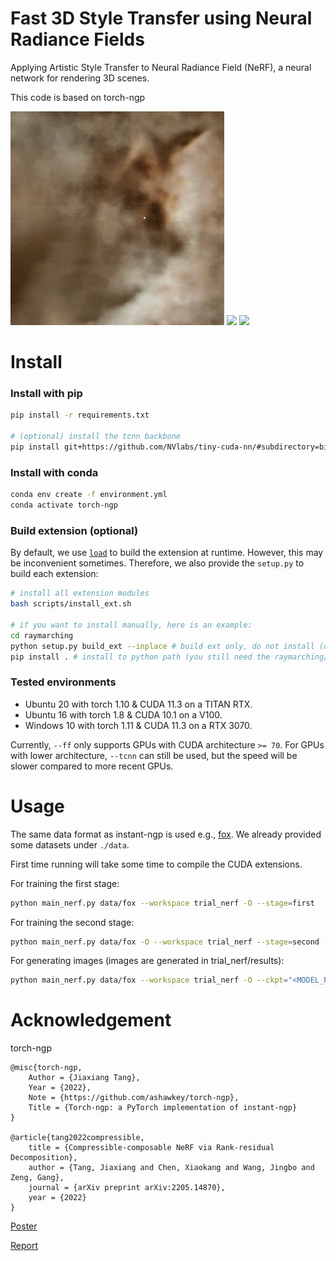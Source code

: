 # Fast 3D Style Transfer using Neural Radiance Fields
Applying Artistic Style Transfer to Neural Radiance Field (NeRF), a neural network for
rendering 3D scenes.

This code is based on torch-ngp

<img src="assets/fox.gif" height="342"/>
<img src="assets/fox_styled0.gif" height="342"/>
<img src="assets/fox_styled1.gif" height="342"/>

# Install

### Install with pip
```bash
pip install -r requirements.txt

# (optional) install the tcnn backbone
pip install git+https://github.com/NVlabs/tiny-cuda-nn/#subdirectory=bindings/torch
```

### Install with conda
```bash
conda env create -f environment.yml
conda activate torch-ngp
```

### Build extension (optional)
By default, we use [`load`](https://pytorch.org/docs/stable/cpp_extension.html#torch.utils.cpp_extension.load) to build the extension at runtime.
However, this may be inconvenient sometimes.
Therefore, we also provide the `setup.py` to build each extension:
```bash
# install all extension modules
bash scripts/install_ext.sh

# if you want to install manually, here is an example:
cd raymarching
python setup.py build_ext --inplace # build ext only, do not install (only can be used in the parent directory)
pip install . # install to python path (you still need the raymarching/ folder, since this only install the built extension.)
```

### Tested environments
* Ubuntu 20 with torch 1.10 & CUDA 11.3 on a TITAN RTX.
* Ubuntu 16 with torch 1.8 & CUDA 10.1 on a V100.
* Windows 10 with torch 1.11 & CUDA 11.3 on a RTX 3070.

Currently, `--ff` only supports GPUs with CUDA architecture `>= 70`.
For GPUs with lower architecture, `--tcnn` can still be used, but the speed will be slower compared to more recent GPUs.


# Usage

The same data format as instant-ngp is used e.g., [fox](https://github.com/NVlabs/instant-ngp/tree/master/data/nerf/fox). 
We already provided some datasets under `./data`.


First time running will take some time to compile the CUDA extensions.

For training the first stage:
```bash
python main_nerf.py data/fox --workspace trial_nerf -O --stage=first
```

For training the second stage:
```bash
python main_nerf.py data/fox -O --workspace trial_nerf --stage=second --style_img_path=./style_img/0.jpg --patch_size=128 --num_rays=16384 --gui --learn_layer color encoder sigma --style_loss=gram --subsampling=downsample --content_weight=3e-5
```

For generating images (images are generated in trial_nerf/results):
```bash
python main_nerf.py data/fox --workspace trial_nerf -O --ckpt="<MODEL_PATH>" --test
```

# Acknowledgement
torch-ngp
```
@misc{torch-ngp,
    Author = {Jiaxiang Tang},
    Year = {2022},
    Note = {https://github.com/ashawkey/torch-ngp},
    Title = {Torch-ngp: a PyTorch implementation of instant-ngp}
}

@article{tang2022compressible,
    title = {Compressible-composable NeRF via Rank-residual Decomposition},
    author = {Tang, Jiaxiang and Chen, Xiaokang and Wang, Jingbo and Zeng, Gang},
    journal = {arXiv preprint arXiv:2205.14870},
    year = {2022}
}
```
<p><a href="https://github.com/zausin33/StyleNeRF/blob/main/assets/poster.pdf">Poster</a></p>
<p><a href="https://github.com/zausin33/StyleNeRF/blob/main/assets/paper.pdf">Report</a></p>
